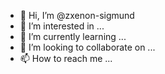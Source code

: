 - 👋 Hi, I’m @zxenon-sigmund
- 👀 I’m interested in ...
- 🌱 I’m currently learning ...
- 💞️ I’m looking to collaborate on ...
- 📫 How to reach me ...

<!---
zxenon-sigmund/zxenon-sigmund is a ✨ special ✨ repository because its `README.md` (this file) appears on your GitHub profile.
You can click the Preview link to take a look at your changes.
--->
